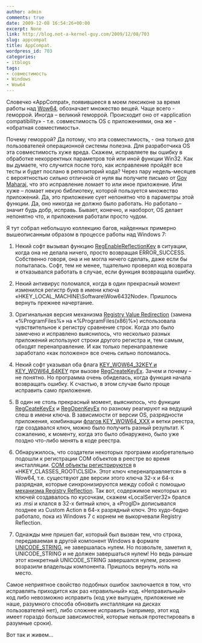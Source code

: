 ```yaml
---
author: admin
comments: true
date: 2009-12-08 16:54:26+00:00
excerpt: None
link: http://blog.not-a-kernel-guy.com/2009/12/08/703
slug: appcompat
title: AppCompat.
wordpress_id: 703
categories:
- itblogs
tags:
- совместимость
- Windows
- Wow64
---
```


Словечко «AppCompat», появившееся в моем лексиконе за время работы над [Wow64](http://blog.not-a-kernel-guy.com/2009/06/09/571), обозначает множество вещей. Чаще всего - геморрой. Иногда – великий  геморрой. Происходит оно от «application compatibility» - т.е. совместимость OS с приложениями, она же - «обратная совместимость».

Почему геморрой? Да потому, что эта совместимость, - она только для пользователей операционной системы полезна. Для разработчика OS эта совместимость хуже вреда. Скажем, исправляете вы ошибку в обработке некорректных параметров той или иной функции Win32. Как вы думаете, что случится после того, как исправление пройдёт все тесты и будет послано в репозиторий кода? Через пару недель-месяцев с вероятностью сильно отличной от нуля вы получите письмо от [Gov Maharaj](http://channel9.msdn.com/shows/Developer+Meet+Server/Application-Compatibility-Debugging/), что это исправление ломает то или иное приложение. Или хуже – ломает некую библиотеку, которой пользуется множество приложений. Да, это приложение сует непонятно что в параметры этой функции. Да, оно никогда не должно было работать. Но работало – значит будь добр, исправь. Бывает, конечно, и наоборот, OS делает непонятно что, и приложения работали просто чудом. 

Я тут собрал небольшую коллекцию багов, найденных примерно вышеописанным образом в процессе работы над Windows 7:




	
  1. Некий софт вызывал функцию [RegEnableReflectionKey](http://msdn.microsoft.com/en-us/library/ms724859%28VS.85%29.aspx) в ситуации, когда она не делала ничего, просто возвращая ERROR_SUCCESS. Собственно говоря, она и не могла ничего сделать, даже если бы попыталась. Софт, тем не менее, тщательно проверял код возврата и отказывался работать в случае, если функция возвращала ошибку.

	
  2. Некий антивирус поломался, когда в один прекрасный момент изменился регистр букв в имени ключа «HKEY_LOCAL_MACHINE\Software\Wow6432Node». Пришлось вернуть прежнее начертание.

	
  3. Оригинальная версия механизма [Registry Value Redirection](http://msdn.microsoft.com/en-us/library/aa384232%28VS.85%29.aspx) (замена «%ProgramFiles%» на «%ProgramFiles(x86)%») использовала чувствительное к регистру сравнение строк. Когда это было замечено и исправлено выяснилось, что несколько разных приложений используют строки другого регистра и, тем самым, обходят перенаправление. И как только перенаправление заработало «как положено» все очень сильно поломалось.

	
  4. Некий софт указывал оба флага [KEY_WOW64_32KEY и KEY_WOW64_64KEY](http://msdn.microsoft.com/en-us/library/aa384129%28VS.85%29.aspx) при вызове [RegCreateKeyEx](http://msdn.microsoft.com/en-us/library/ms724844%28VS.85%29.aspx). Зачем и почему – не понятно. Но программа очень обиделась, когда функция начала возвращать ошибку. К счастью, в этом случае было проще исправить само приложение.

	
  5. В один не столь прекрасный момент, выяснилось, что функции [RegCeateKeyEx](http://msdn.microsoft.com/en-us/library/ms724844%28VS.85%29.aspx) и [RegOpenKeyEx](http://msdn.microsoft.com/en-us/library/ms724897%28VS.85%29.aspx) по разному реагируют на ведущий слеш в имени ключа. В зависимости от версии OS, разрядности приложения, комбинации [флагов KEY_WOW64_XXX](http://msdn.microsoft.com/en-us/library/aa384129%28VS.85%29.aspx) и ветки реестра, где создавался ключ, можно было получить разный результат. К сожалению, к моменту, когда это было обнаружено, было уже поздно что-либо менять в коде реестра.

	
  6. Обнаружилось, что создатели некоторых программ изобретательно подошли к регистрации COM объектов в реестре во время инсталляции. [COM объекты регистрируются](http://blog.not-a-kernel-guy.com/2007/04/13/172) в «HKEY_CLASSES_ROOT\CLSID». Этот ключ «перенаправляется» в Wow64, т.е. существуют две версии этого ключа 32-х и 64-х разрядная, которые синхронизируются между собой с помощью [механизма Registry Reflection](http://msdn.microsoft.com/en-us/library/aa384235%28VS.85%29.aspx). Так вот, содержимое некоторых из ключей создавалось по кусочкам, скажем «LocalServer32» брался из .msi и клался в 32-х битный ключ, а «ProgID» дописывался позднее из Custom Action в 64-х разрядный ключ. Это худо-бедно работало, пока из Windows 7 с корнем не выкорчевали Registry Reflection.

	
  7. Однажды  мне пришел баг, который был вызван тем, что строка, передаваемая в другой компонент Windows в формате [UNICODE_STRING](http://msdn.microsoft.com/en-us/library/aa380518%28VS.85%29.aspx), не завершалась нулем. Но позвольте, заметил я, UNICODE_STRING и не должен завершаться нулем! Но ведь раньше этот конкретный UNICODE_STRING завершался нулем, резонно возразили владельцы компонента. Пришлось вернуть ноль на место. 



Самое неприятное свойство подобных ошибок заключается в том, что исправлять приходится как раз «правильный» код. «Неправильный» код либо невозможно исправить (код уже выпущен, приложение не наше, разумного способа обновить инсталляции на дисках пользователей нет), либо сложнее исправить (например, этот код имеет гораздо больше зависимостей, которые нельзя протестировать в разумные сроки). 

Вот так и живем…


